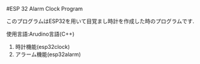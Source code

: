 #ESP 32 Alarm Clock Program

このプログラムはESP32を用いて目覚まし時計を作成した時のプログラムです.

使用言語:Arudino言語(C++)  

1. 時計機能(esp32clock)
2. アラーム機能(esp32alarm)
